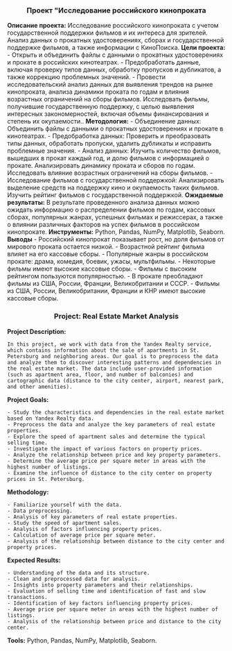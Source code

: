 <h3 align="center">Проект "Исследование российского кинопроката</h3>

**Описание проекта:**
    Исследование российского кинопроката с учетом государственной поддержки фильмов и их интереса для зрителей. Анализ данных о прокатных удостоверениях, сборах и государственной поддержке фильмов, а также информации с КиноПоиска.
**Цели проекта:**
    - Открыть и объединить файлы с данными о прокатных удостоверениях и прокате в российских кинотеатрах.
    - Предобработать данные, включая проверку типов данных, обработку пропусков и дубликатов, а также коррекцию проблемных значений.
    - Провести исследовательский анализ данных для выявления трендов на рынке кинопроката, анализа динамики проката по годам и влияния возрастных ограничений на сборы фильмов.
Исследовать фильмы, получившие государственную поддержку, с целью выявления интересных закономерностей, включая объемы финансирования и степень их окупаемости..
**Методология:**
    - Объединение данных: Объединить файлы с данными о прокатных удостоверениях и прокате в кинотеатрах.
    - Предобработка данных: Проверить и преобразовать типы данных, обработать пропуски, удалить дубликаты и исправить проблемные значения.
    - Анализ данных: Изучить количество фильмов, вышедших в прокат каждый год, и долю фильмов с информацией о прокате. Анализировать динамику проката и сборов по годам. Исследовать влияние возрастных ограничений на сборы фильмов.
    - Исследование фильмов с государственной поддержкой: Анализировать выделение средств на поддержку кино и окупаемость таких фильмов. Изучить рейтинг фильмов с государственной поддержкой.
 **Ожидаемые результаты:**
    В результате проведенного анализа данных можно ожидать информацию о распределении фильмов по годам, кассовых сборах, популярных жанрах, успешных фильмах и режиссерах, а также о влиянии различных факторов на успех фильмов в российском кинопрокате.
**Инструменты:**
    Python, Pandas, NumPy, Matplotlib, Seaborn.
**Выводы**
    - Российский кинопрокат показывает рост, но доля фильмов от мирового проката остается низкой.
    - Возрастной рейтинг фильма влияет на его кассовые сборы.
    - Популярные жанры в российском прокате: драма, комедия, боевик, ужасы, мультфильмы.
    - Некоторые фильмы имеют высокие кассовые сборы.
    - Фильмы с высоким рейтингом пользуются популярностью.
    - В прокате преобладают фильмы из США, России, Франции, Великобритании и СССР.
    - Фильмы из США, России, Великобритании, Франции и КНР имеют высокие кассовые сборы.
<h3 align="center">  Project: Real Estate Market Analysis </h3>

**Project Description:**

    In this project, we work with data from the Yandex Realty service, which contains information about the sale of apartments in St. Petersburg and neighboring areas. Our goal is to preprocess the data and analyze them to discover interesting patterns and dependencies in the real estate market. The data include user-provided information (such as apartment area, floor, and number of balconies) and cartographic data (distance to the city center, airport, nearest park, and other amenities).

**Project Goals:**

    - Study the characteristics and dependencies in the real estate market based on Yandex Realty data.
    - Preprocess the data and analyze the key parameters of real estate properties.
    - Explore the speed of apartment sales and determine the typical selling time.
    - Investigate the impact of various factors on property prices.
    - Analyze the relationship between price and key property parameters.
    - Determine the average price per square meter in areas with the highest number of listings.
    - Examine the influence of distance to the city center on property prices in St. Petersburg.
**Methodology:**

    - Familiarize yourself with the data.
    - Data preprocessing.
    - Analysis of key parameters of real estate properties.
    - Study the speed of apartment sales.
    - Analysis of factors influencing property prices.
    - Calculation of average price per square meter.
    - Analysis of the relationship between distance to the city center and property prices.
**Expected Results:**

    - Understanding of the data and its structure.
    - Clean and preprocessed data for analysis.
    - Insights into property parameters and their relationships.
    - Evaluation of selling time and identification of fast and slow transactions.
    - Identification of key factors influencing property prices.
    - Average price per square meter in areas with the highest number of listings.
    - Analysis of the relationship between price and distance to the city center.
**Tools:**
Python, Pandas, NumPy, Matplotlib, Seaborn.
